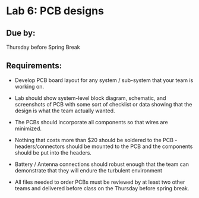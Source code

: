 
# Lab 6: PCB designs

## Due by:

Thursday before Spring Break

## Requirements:

- Develop PCB board layout for any system / sub-system that your team
  is working on.

- Lab should show system-level block diagram, schematic, and
      screenshots of PCB with some sort of checklist or data showing
      that the design is what the team actually wanted.

- The PCBs should incorporate all components so that wires are minimized. 

- Nothing that costs more than \$20 should be soldered to the PCB -
      headers/connectors should be mounted to the PCB and the
      components should be put into the headers.

- Battery / Antenna connections should robust enough that the team can
  demonstrate that they will endure the turbulent environment

- All files needed to order PCBs must be reviewed by at least two
      other teams and delivered before class on the Thursday before
      spring break.

